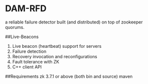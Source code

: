 # DAM-RFD
a reliable failure detector built (and distributed) on top of zookeeper quorums.

##Live-Beacons
1. Live beacon (heartbeat) support for servers
2. Failure detection
3. Recovery invocation and reconfigurations
4. Fault tolerance with ZK
5. C++ client API

##Requirements
zk 3.7.1 or above (both bin and source)
maven 
